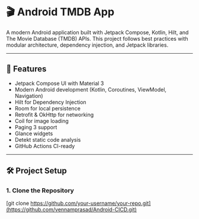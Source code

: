 # 🎬 Android TMDB App

A modern Android application built with Jetpack Compose, Kotlin, Hilt, and The Movie Database (TMDB) APIs. This project follows best practices with modular architecture, dependency injection, and Jetpack libraries.

---

## 🚀 Features

- Jetpack Compose UI with Material 3
- Modern Android development (Kotlin, Coroutines, ViewModel, Navigation)
- Hilt for Dependency Injection
- Room for local persistence
- Retrofit & OkHttp for networking
- Coil for image loading
- Paging 3 support
- Glance widgets
- Detekt static code analysis
- GitHub Actions CI-ready

---

## 🛠️ Project Setup

### 1. Clone the Repository

[git clone https://github.com/your-username/your-repo.git](https://github.com/vennamprasad/Android-CICD.git)
